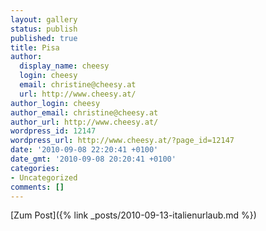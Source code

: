 ```yaml
---
layout: gallery
status: publish
published: true
title: Pisa
author:
  display_name: cheesy
  login: cheesy
  email: christine@cheesy.at
  url: http://www.cheesy.at/
author_login: cheesy
author_email: christine@cheesy.at
author_url: http://www.cheesy.at/
wordpress_id: 12147
wordpress_url: http://www.cheesy.at/?page_id=12147
date: '2010-09-08 22:20:41 +0100'
date_gmt: '2010-09-08 20:20:41 +0100'
categories:
- Uncategorized
comments: []
---
```


[Zum Post]({% link _posts/2010-09-13-italienurlaub.md %})
<!--:-->
